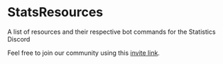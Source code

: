# StatsResources

A list of resources and their respective bot commands for the Statistics Discord


Feel free to join our community using this [invite link](https://discordapp.com/invite/PPvDstH).


